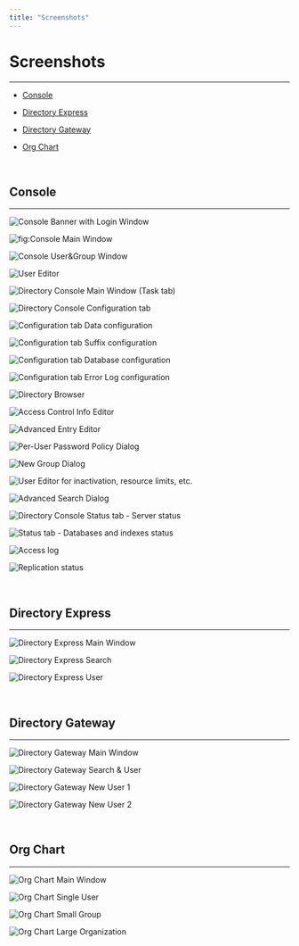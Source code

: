 ```yaml
---
title: "Screenshots"
---
```


# Screenshots
-------------

- [Console](#console)

- [Directory Express](#express)

- [Directory Gateway](#gateway)

- [Org Chart](#orgchart)


<br>

## <a name="console"></a>Console
-----------------------------

![Console Banner with Login Window](../../../images/console-banner-login.png "fig:Console Banner with Login Window") 

![](../../../images/console-main-window.png "fig:Console Main Window") 

![Console User&Group Window](../../../images/console-main-usergroup.png "fig:Console User&Group Window") 

![User Editor](../../../images/console-main-usergroupedit.png "fig:User Editor") 

![Directory Console Main Window (Task tab)](../../../images/console-ds-main.png "fig:Directory Console Main Window (Task tab)") 

![Directory Console Configuration tab](../../../images/console-ds-config.png "fig:Directory Console Configuration tab") 

![Configuration tab Data configuration](../../../images/console-ds-config-data.png "fig:Configuration tab Data configuration") 

![Configuration tab Suffix configuration](../../../images/console-ds-config-suffix.png "fig:Configuration tab Suffix configuration") 

![Configuration tab Database configuration](../../../images/console-ds-config-db.png "fig:Configuration tab Database configuration") 

![Configuration tab Error Log configuration](../../../images/console-ds-config-errorlog.png "fig:Configuration tab Error Log configuration") 

![Directory Browser](../../../images/config-ds-dirbrowser.png "fig:Directory Browser") 

![Access Control Info Editor](../../../images/config-ds-acieditor.png "fig:Access Control Info Editor") 

![Advanced Entry Editor](../../../images/config-ds-advanced-editor.png "fig:Advanced Entry Editor") 

![Per-User Password Policy Dialog](../../../images/config-ds-user-pwpolicy.png "fig:Per-User Password Policy Dialog") 

![New Group Dialog](../../../images/config-ds-newgroup.png "fig:New Group Dialog") 

![User Editor for inactivation, resource limits, etc.](../../../images/config-ds-useraccount.png "fig:User Editor for inactivation, resource limits, etc.") 

![Advanced Search Dialog](../../../images/config-ds-advanced-search.png "fig:Advanced Search Dialog") 

![Directory Console Status tab - Server status](../../../images/config-ds-status.png "fig:Directory Console Status tab - Server status") 

![Status tab - Databases and indexes status](../../../images/config-ds-status-db.png "fig:Status tab - Databases and indexes status") 

![Access log](../../../images/config-ds-status-accesslog.png "fig:Access log") 

![Replication status](../../../images/config-ds-status-repl.png "fig:Replication status")

<br>

## <a name="express"></a>Directory Express
---------------------------------------

![Directory Express Main Window](../../../images/direxpress1.png "fig:Directory Express Main Window") 

![Directory Express Search](../../../images/direxpress2.png "fig:Directory Express Search") 

![Directory Express User](../../../images/direxpress3.png "fig:Directory Express User")

<br>

## <a name="gateway"></a>Directory Gateway
---------------------------------------

![Directory Gateway Main Window](../../../images/dsgw1.png "fig:Directory Gateway Main Window") 

![Directory Gateway Search & User](../../../images/dsgw2.png "fig:Directory Gateway Search & User") 

![Directory Gateway New User 1](../../../images/dsgw3.png "fig:Directory Gateway New User 1") 

![Directory Gateway New User 2](../../../images/dsgw4.png "fig:Directory Gateway New User 2")

<br>

## <a name="orgchart"></a>Org Chart
--------------------------------

![Org Chart Main Window](../../../images/orgchart1.png "fig:Org Chart Main Window") 

![Org Chart Single User](../../../images/orgchart2.png "fig:Org Chart Single User") 

![Org Chart Small Group](../../../images/orgchart3.png "fig:Org Chart Small Group") 

![Org Chart Large Organization](../../../images/orgchart4.png "fig:Org Chart Large Organization")

